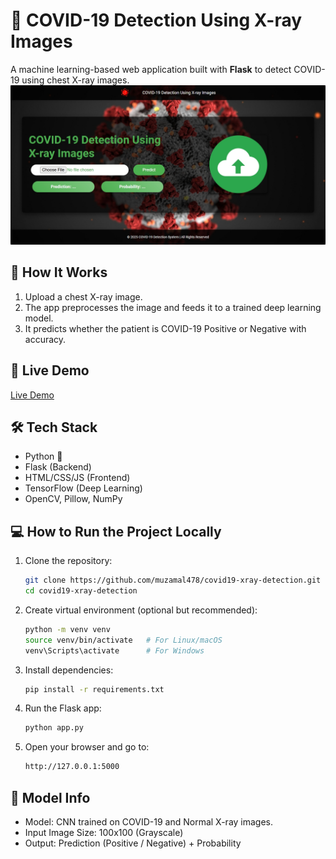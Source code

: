 # 🦠 COVID-19 Detection Using X-ray Images

A machine learning-based web application built with **Flask** to detect COVID-19 using chest X-ray images.
![Live Demo](/static/images/covid19-xray-detection.png)

## 📸 How It Works

1. Upload a chest X-ray image.
2. The app preprocesses the image and feeds it to a trained deep learning model.
3. It predicts whether the patient is COVID-19 Positive or Negative with accuracy.

## 🚀 Live Demo

[Live Demo](/static/images/covid19-xray-detection.png)

## 🛠️ Tech Stack

- Python 🐍
- Flask (Backend)
- HTML/CSS/JS (Frontend)
- TensorFlow (Deep Learning)
- OpenCV, Pillow, NumPy

## 💻 How to Run the Project Locally

1. Clone the repository:
   ```bash
   git clone https://github.com/muzamal478/covid19-xray-detection.git 
   cd covid19-xray-detection

2. Create virtual environment (optional but recommended):

   ```bash
   python -m venv venv
   source venv/bin/activate   # For Linux/macOS
   venv\Scripts\activate      # For Windows

3. Install dependencies:
   ```bash
   pip install -r requirements.txt

4. Run the Flask app:
    ```bash
   python app.py

5. Open your browser and go to:
    ```bash
    http://127.0.0.1:5000

## 🧠 Model Info

- Model: CNN trained on COVID-19 and Normal X-ray images.
- Input Image Size: 100x100 (Grayscale)
- Output: Prediction (Positive / Negative) + Probability
